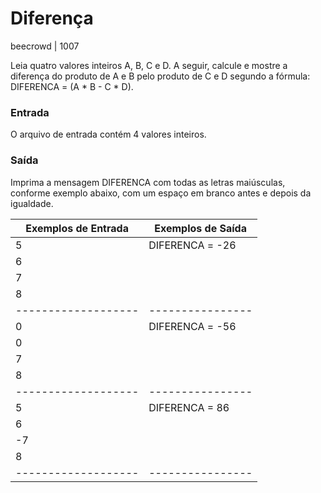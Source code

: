 # Diferença
beecrowd | 1007

Leia quatro valores inteiros A, B, C e D. A seguir, calcule e mostre a diferença do produto de A e B pelo produto de C e D segundo a fórmula: DIFERENCA = (A * B - C * D).

### Entrada
O arquivo de entrada contém 4 valores inteiros.

### Saída
Imprima a mensagem DIFERENCA com todas as letras maiúsculas, conforme exemplo abaixo, com um espaço em branco antes e depois da igualdade.

| Exemplos de Entrada | Exemplos de Saída |
| ------------------- | ----------------  |
|5                    |DIFERENCA = -26    |
|6                    |                   |
|7                    |                   |
|8                    |                   |
| ------------------- |----------------   |
|0                    |DIFERENCA = -56    |
|0                    |                   |
|7                    |                   |
|8                    |                   |
| ------------------- |----------------   |
|5                    |DIFERENCA = 86     |
|6                    |                   |
|-7                   |                   |
|8                    |                   |
| ------------------- |----------------   |